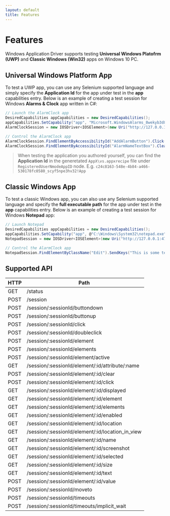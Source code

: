```yaml
---
layout: default
title: Features
---
```


# Features

Windows Application Driver supports testing **Universal Windows Platofrm (UWP)** and **Classic Windows (Win32)** apps on Windows 10 PC.

## Universal Windows Platform App

To test a UWP app, you can use any Selenium supported language and simply specify the **Application Id** for the app under test in the **app** capabilities entry. Below is an example of creating a test session for Windows **Alarms & Clock** app written in C#:

```c#
// Launch the AlarmClock app
DesiredCapabilities appCapabilities = new DesiredCapabilities();
appCapabilities.SetCapability("app", "Microsoft.WindowsAlarms_8wekyb3d8bbwe!App");
AlarmClockSession = new IOSDriver<IOSElement>(new Uri("http://127.0.0.1:4723"), appCapabilities);

// Control the AlarmClock app
AlarmClockSession.FindElementByAccessibilityId("AddAlarmButton").Click();
AlarmClockSession.FindElementByAccessibilityId("AlarmNameTextBox").Clear();
```

> When testing the application you authored yourself, you can find the **Application Id** in the generetated `AppX\vs.appxrecipe` file under `RegisteredUserNmodeAppID` node. E.g. ```c24c8163-548e-4b84-a466-530178fc0580_scyf5npe3hv32!App```


## Classic Windows App

To test a classic Windows app, you can also use any Selenium supported language and specify the **full executable path** for the app under test in the **app** capabilities entry. Below is an example of creating a test session for Windows **Notepad** app:

```c#
// Launch Notepad
DesiredCapabilities appCapabilities = new DesiredCapabilities();
appCapabilities.SetCapability("app", @"C:\Windows\System32\notepad.exe");
NotepadSession = new IOSDriver<IOSElement>(new Uri("http://127.0.0.1:4723"), appCapabilities);

// Control the AlarmClock app
NotepadSession.FindElementByClassName("Edit").SendKeys("This is some text");
```

## Supported API

| HTTP  | Path                                          	|
|------	|--------------------------------------------------	|
| GET  	| /status                                          	|
| POST 	| /session                                         	|
| POST 	| /session/:sessionId/buttondown                   	|
| POST 	| /session/:sessionId/buttonup                     	|
| POST 	| /session/:sessionId/click                        	|
| POST 	| /session/:sessionId/doubleclick                  	|
| POST 	| /session/:sessionId/element                      	|
| POST 	| /session/:sessionId/elements                     	|
| POST 	| /session/:sessionId/element/active               	|
| GET  	| /session/:sessionId/element/:id/attribute/:name  	|
| POST 	| /session/:sessionId/element/:id/clear            	|
| POST 	| /session/:sessionId/element/:id/click            	|
| GET  	| /session/:sessionId/element/:id/displayed        	|
| GET  	| /session/:sessionId/element/:id/element          	|
| GET  	| /session/:sessionId/element/:id/elements         	|
| GET  	| /session/:sessionId/element/:id/enabled          	|
| GET  	| /session/:sessionId/element/:id/location         	|
| GET  	| /session/:sessionId/element/:id/location_in_view 	|
| GET  	| /session/:sessionId/element/:id/name             	|
| GET  	| /session/:sessionId/element/:id/screenshot       	|
| GET  	| /session/:sessionId/element/:id/selected         	|
| GET  	| /session/:sessionId/element/:id/size             	|
| GET  	| /session/:sessionId/element/:id/text             	|
| POST 	| /session/:sessionId/element/:id/value            	|
| POST 	| /session/:sessionId/moveto                       	|
| POST 	| /session/:sessionId/timeouts                     	|
| POST 	| /session/:sessionId/timeouts/implicit_wait       	|
